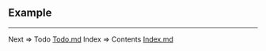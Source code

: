 ## Example 
___
Next => Todo [Todo.md](https://github.com/tryteex/tiny-web/blob/main/doc/Todo.md) 
Index => Contents [Index.md](https://github.com/tryteex/tiny-web/blob/main/doc/Index.md)  